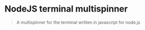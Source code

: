 # NodeJS terminal multispinner
> A multispinner for the terminal written in javascript for node.js


